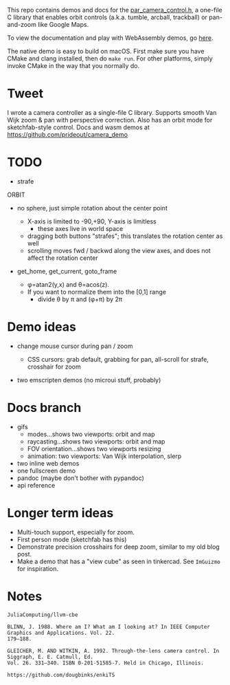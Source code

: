 This repo contains demos and docs for the [par_camera_control.h](https://github.com/prideout/par),
a one-file C library that enables orbit controls (a.k.a. tumble, arcball, trackball) or pan-and-zoom
like Google Maps.

To view the documentation and play with WebAssembly demos, go [here]().

The native demo is easy to build on macOS. First make sure you have CMake and clang installed, then
do `make run`. For other platforms, simply invoke CMake in the way that you normally do.

# Tweet

I wrote a camera controller as a single-file C library. Supports smooth Van Wijk zoom & pan with
perspective correction. Also has an orbit mode for sketchfab-style control. Docs and wasm demos at
https://github.com/prideout/camera_demo

# TODO

- strafe

ORBIT
- no sphere, just simple rotation about the center point
    - X-axis is limited to -90,+90, Y-axis is limitless
        - these axes live in world space
    - dragging both buttons "strafes"; this translates the rotation center as well
    - scrolling moves fwd / backwd along the view axes, and does not affect the rotation center

- get_home, get_current, goto_frame
    -  φ=atan2(y,x) and θ=acos(z).
    - If you want to normalize them into the [0,1] range
      - divide θ by π and (φ+π) by 2π

# Demo ideas

- change mouse cursor during pan / zoom
    - CSS cursors: grab default, grabbing for pan, all-scroll for strafe, crosshair for zoom

- two emscripten demos (no microui stuff, probably)

# Docs branch

- gifs
    - modes...shows two viewports: orbit and map
    - raycasting...shows two viewports: orbit and map
    - FOV orientation...shows two viewports resizing
    - animation: two viewports: Van Wijk interpolation, slerp
- two inline web demos
- one fullscreen demo
- pandoc (maybe don't bother with pypandoc)
- api reference

# Longer term ideas

- Multi-touch support, especially for zoom.
- First person mode (sketchfab has this)
- Demonstrate precision crosshairs for deep zoom, similar to my old blog post.
- Make a demo that has a "view cube" as seen in tinkercad. See `ImGuizmo` for inspiration.

# Notes

```
JuliaComputing/llvm-cbe

BLINN, J. 1988. Where am I? What am I looking at? In IEEE Computer Graphics and Applications. Vol. 22.
179–188.

GLEICHER, M. AND WITKIN, A. 1992. Through-the-lens camera control. In Siggraph, E. E. Catmull, Ed.
Vol. 26. 331–340. ISBN 0-201-51585-7. Held in Chicago, Illinois.

https://github.com/dougbinks/enkiTS
```
